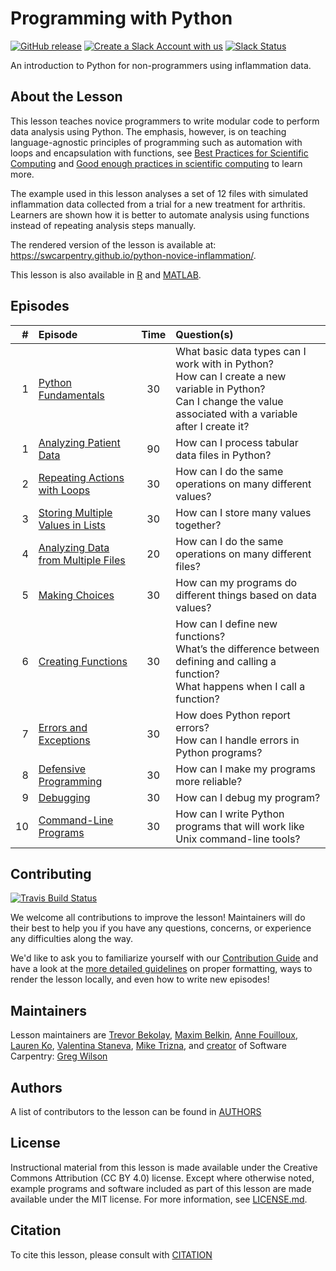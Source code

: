 # Programming with Python

[![GitHub release][shields_release]][swc_py_releases]
[![Create a Slack Account with us][create_slack_svg]][slack_heroku_invite]
[![Slack Status][slack_channel_status]][slack_channel_url]

An introduction to Python for non-programmers using inflammation data.

## About the Lesson

This lesson teaches novice programmers to write modular code to perform data analysis
using Python. The emphasis, however, is on teaching language-agnostic principles of
programming such as automation with loops and encapsulation with functions,
see [Best Practices for Scientific Computing][best-practices] and
[Good enough practices in scientific computing][good-practices] to learn more.

The example used in this lesson analyses a set of 12 files with simulated inflammation
data collected from a trial for a new treatment for arthritis. Learners are shown
how it is better to automate analysis using functions instead of repeating analysis
steps manually.

The rendered version of the lesson is available at:
<https://swcarpentry.github.io/python-novice-inflammation/>.

This lesson is also available in [R][R] and [MATLAB][MATLAB].

## Episodes

| # |  Episode | Time | Question(s) |
|--:|:---------|:----:|:------------|
| 1 | [Python Fundamentals][episode01] | 30 | What basic data types can I work with in Python?<br>How can I create a new variable in Python?<br>Can I change the value associated with a variable after I create it? |
| 1 | [Analyzing Patient Data][episode02] | 90 | How can I process tabular data files in Python? |
| 2 | [Repeating Actions with Loops][episode03] | 30 | How can I do the same operations on many different values? |
| 3 | [Storing Multiple Values in Lists][episode04] | 30 | How can I store many values together? |
| 4 | [Analyzing Data from Multiple Files][episode05] | 20 | How can I do the same operations on many different files? |
| 5 | [Making Choices][episode06] | 30 | How can my programs do different things based on data values? |
| 6 | [Creating Functions][episode07] | 30 | How can I define new functions?<br>What’s the difference between defining and calling a function?<br>What happens when I call a function? |
| 7 | [Errors and Exceptions][episode08] | 30 | How does Python report errors?<br>How can I handle errors in Python programs? |
| 8 | [Defensive Programming][episode09] | 30 | How can I make my programs more reliable? |
| 9 | [Debugging][episode10] | 30 | How can I debug my program? |
|10 | [Command-Line Programs][episode11] | 30 | How can I write Python programs that will work like Unix command-line tools? |


## Contributing
[![Travis Build Status][travis_svg]][travis_url]

We welcome all contributions to improve the lesson!
Maintainers will do their best to help you if you have any questions, concerns,
or experience any difficulties along the way.

We'd like to ask you to familiarize yourself with our [Contribution Guide](CONTRIBUTING.md)
and have a look at the [more detailed guidelines][lesson-example] on proper formatting,
ways to render the lesson locally, and even how to write new episodes!

## Maintainers

Lesson maintainers are [Trevor Bekolay][trevor_bekolay], [Maxim Belkin][maxim_belkin],
[Anne Fouilloux][anne_fouilloux], [Lauren Ko][lauren_ko], [Valentina Staneva][valentina_staneva],
[Mike Trizna][mike_trizna], and [creator][swc_history] of Software Carpentry:
[Greg Wilson][greg_wilson]

## Authors
A list of contributors to the lesson can be found in [AUTHORS](AUTHORS)

## License
Instructional material from this lesson is made available under the Creative
Commons Attribution (CC BY 4.0) license. Except where otherwise noted, example
programs and software included as part of this lesson are made available under
the MIT license. For more information, see [LICENSE.md](LICENSE.md).

## Citation
To cite this lesson, please consult with [CITATION](CITATION)

[lesson-example]: https://carpentries.github.io/lesson-example
[anne_fouilloux]: https://github.com/annefou
[lauren_ko]: https://github.com/ldko
[maxim_belkin]: https://github.com/maxim-belkin
[mike_trizna]: https://github.com/MikeTrizna
[trevor_bekolay]: http://software-carpentry.org/team/#bekolay_trevor
[valentina_staneva]: http://software-carpentry.org/team/#staneva_valentina
[greg_wilson]: https://github.com/gvwilson
[swc_history]: https://software-carpentry.org/scf/history/
[best-practices]: http://journals.plos.org/plosbiology/article?id=10.1371/journal.pbio.1001745
[good-practices]: http://journals.plos.org/ploscompbiol/article?id=10.1371/journal.pcbi.1005510
[R]: https://github.com/swcarpentry/r-novice-inflammation
[MATLAB]: https://github.com/swcarpentry/matlab-novice-inflammation
[shields_release]: https://img.shields.io/github/release/swcarpentry/python-novice-inflammation.svg
[swc_py_releases]: https://github.com/swcarpentry/python-novice-inflammation/releases
[create_slack_svg]: https://img.shields.io/badge/Create_Slack_Account-The_Carpentries-071159.svg
[slack_heroku_invite]: https://swc-slack-invite.herokuapp.com
[slack_channel_status]: https://img.shields.io/badge/Slack_Channel-swc--py--inflammation-E01563.svg
[slack_channel_url]: https://swcarpentry.slack.com/messages/C9Y0L6MF0
[travis_svg]: https://travis-ci.org/swcarpentry/python-novice-inflammation.svg?branch=gh-pages
[travis_url]: https://travis-ci.org/swcarpentry/python-novice-inflammation
[episode01]: https://swcarpentry.github.io/python-novice-inflammation/01-intro/index.html
[episode02]: https://swcarpentry.github.io/python-novice-inflammation/02-numpy/index.html
[episode03]: https://swcarpentry.github.io/python-novice-inflammation/03-loop/index.html
[episode04]: https://swcarpentry.github.io/python-novice-inflammation/04-lists/index.html
[episode05]: https://swcarpentry.github.io/python-novice-inflammation/05-files/index.html
[episode06]: https://swcarpentry.github.io/python-novice-inflammation/06-cond/index.html
[episode07]: https://swcarpentry.github.io/python-novice-inflammation/07-func/index.html
[episode08]: https://swcarpentry.github.io/python-novice-inflammation/08-errors/index.html
[episode09]: https://swcarpentry.github.io/python-novice-inflammation/09-defensive/index.html
[episode10]: https://swcarpentry.github.io/python-novice-inflammation/10-debugging/index.html
[episode11]: https://swcarpentry.github.io/python-novice-inflammation/11-cmdline/index.html
